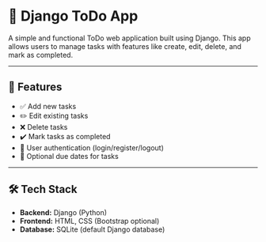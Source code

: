 # 📝 Django ToDo App

A simple and functional ToDo web application built using Django. This app allows users to manage tasks with features like create, edit, delete, and mark as completed.

---

## 🚀 Features

- ✅ Add new tasks
- ✏️ Edit existing tasks
- ❌ Delete tasks
- ✔️ Mark tasks as completed
- 🔐 User authentication (login/register/logout)
- 📅 Optional due dates for tasks

---



## 🛠️ Tech Stack

- **Backend:** Django (Python)
- **Frontend:** HTML, CSS (Bootstrap optional)
- **Database:** SQLite (default Django database)



